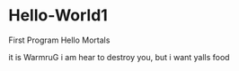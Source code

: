 # Hello-World1
First Program
Hello Mortals

it is WarmruG i am hear to destroy you, but i want yalls food
